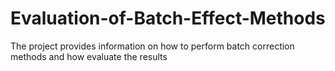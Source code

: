 # Evaluation-of-Batch-Effect-Methods
The project provides information on how to perform batch correction methods and how evaluate the results
